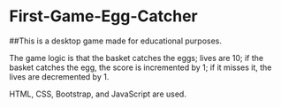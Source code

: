 # First-Game-Egg-Catcher

##This is a desktop game made for educational purposes.

The game logic is that the basket catches the eggs; lives are 10; if the basket catches the egg, the score is incremented by 1; if it misses it, the lives are decremented by 1.


HTML, CSS, Bootstrap, and JavaScript are used. 

